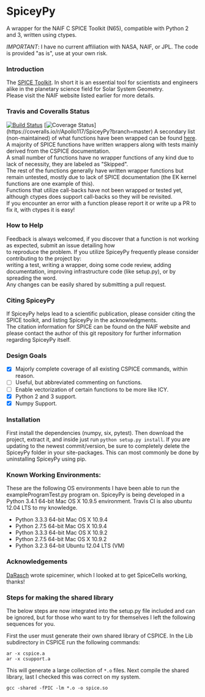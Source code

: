 # SpiceyPy

A wrapper for the NAIF C SPICE Toolkit (N65), compatible with Python 2 and 3, written using ctypes.

*IMPORTANT*: I have no current affiliation with NASA, NAIF, or JPL. The code is provided "as is", use at your own risk.
### Introduction

The [SPICE Toolkit](http://naif.jpl.nasa.gov/naif/). 
In short it is an essential tool for scientists and engineers alike in the planetary science field for Solar System Geometry.   
Please visit the NAIF website listed earlier for more details.


### Travis and Coveralls Status

[![Build Status](https://travis-ci.org/Apollo117/SpiceyPy.svg?style=flat?branch=master)](https://travis-ci.org/Apollo117/SpiceyPy)
[![Coverage Status](https://img.shields.io/coveralls/Apollo117/SpiceyPy.svg?)](https://coveralls.io/r/Apollo117/SpiceyPy?branch=master)  
A secondary list (non-maintained) of what functions have been wrapped can be found [here](https://github.com/Apollo117/SpiceyPy/wiki/Wrapper-Completion).  
A majority of SPICE functions have written wrappers along with tests mainly derived from the CSPICE documentation.  
A small number of functions have no wrapper functions of any kind due to lack of necessity, they are labeled as "Skipped".   
The rest of the functions generally have written wrapper functions but remain untested, mostly due to lack of SPICE documentation (the EK kernel functions are one example of this).  
Functions that utilize call-backs have not been wrapped or tested yet, although ctypes does support call-backs so they will be revisited.  
If you encounter an error with a function please report it or write up a PR to fix it, with ctypes it is easy! 
 
### How to Help

Feedback is always welcomed, if you discover that a function is not working as expected, submit an issue detailing how  
to reproduce the problem. If you utilize SpiceyPy frequently please consider contributing to the project by:  
writing a test, writing a wrapper, doing some code review, adding documentation, improving infrastructure code (like setup.py), or by spreading the word.  
Any changes can be easily shared by submitting a pull request.

### Citing SpiceyPy

If SpiceyPy helps lead to a scientific publication, please consider citing the SPICE toolkit, and listing SpiceyPy in the acknowledgments.  
The citation information for SPICE can be found on the NAIF website and please contact the author of this git repository for further information regarding SpiceyPy itself.

### Design Goals
- [x] Majorly complete coverage of all existing CSPICE commands, within reason.
- [ ] Useful, but abbreviated commenting on functions.
- [ ] Enable vectorization of certain functions to be more like ICY.
- [x] Python 2 and 3 support.
- [x] Numpy Support.

### Installation
First install the dependencies (numpy, six, pytest). Then download the project, extract it, and inside just run `python setup.py install`.
If you are updating to the newest commit/version, be sure to completely delete the SpiceyPy folder in your site-packages.
This can most commonly be done by uninstalling SpiceyPy using pip.

### Known Working Environments:
These are the following OS environments I have been able to run the exampleProgramTest.py program on. SpiceyPy is being developed
in a Python 3.4.1 64-bit Mac OS X 10.9.5 environment. Travis CI is also ubuntu 12.04 LTS to my knowledge.
* Python 3.3.3 64-bit Mac OS X 10.9.4
* Python 2.7.5 64-bit Mac OS X 10.9.4
* Python 3.3.3 64-bit Mac OS X 10.9.2
* Python 2.7.5 64-bit Mac OS X 10.9.2
* Python 3.2.3 64-bit Ubuntu 12.04 LTS (VM)

### Acknowledgements
[DaRasch](https://github.com/DaRasch) wrote spiceminer, which I looked at to get SpiceCells working, thanks!

### Steps for making the shared library
The below steps are now integrated into the setup.py file included and can be ignored, but for those who want to try for themselves I left the following sequences for you.

First the user must generate their own shared library of CSPICE. In the Lib subdirectory in CSPICE run the following commands:
```
ar -x cspice.a
ar -x csupport.a
```
This will generate a large collection of `*.o` files.
Next compile the shared library, last I checked this was correct on my system.
```
gcc -shared -fPIC -lm *.o -o spice.so
```
